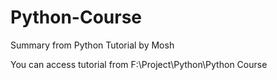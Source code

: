 # Python-Course
 Summary from Python Tutorial by Mosh

You can access tutorial from F:\Project\Python\Python Course
